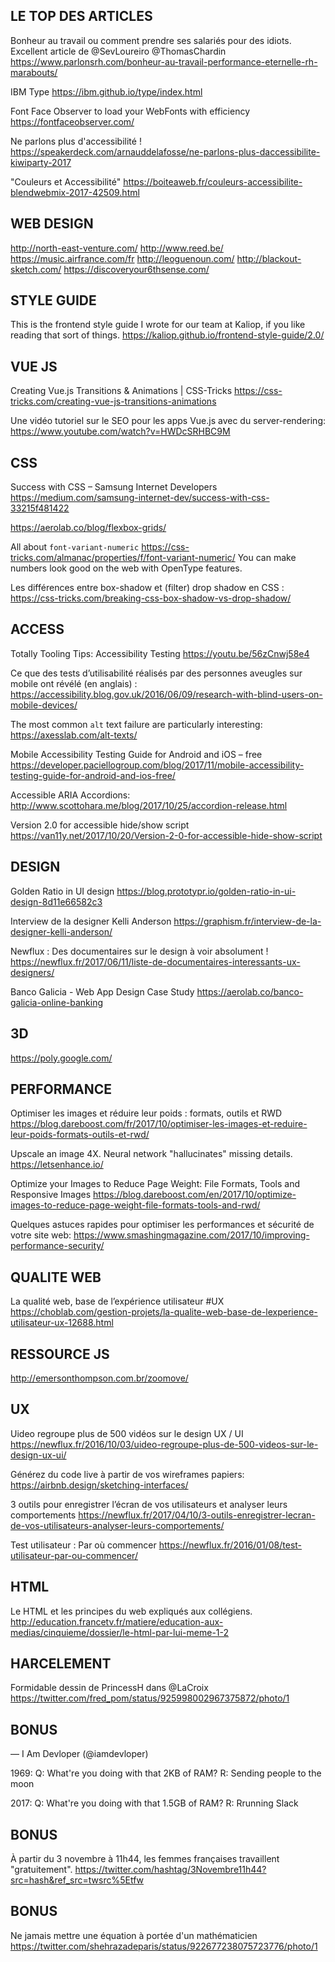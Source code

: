 ## ​LE TOP DES ARTICLES   

Bonheur au travail ou comment prendre ses salariés pour des idiots. Excellent article de @SevLoureiro @ThomasChardin
https://www.parlonsrh.com/bonheur-au-travail-performance-eternelle-rh-marabouts/

IBM Type
https://ibm.github.io/type/index.html

Font Face Observer to load your WebFonts with efficiency
https://fontfaceobserver.com/

Ne parlons plus d'accessibilité !
https://speakerdeck.com/arnauddelafosse/ne-parlons-plus-daccessibilite-kiwiparty-2017

"Couleurs et Accessibilité"
https://boiteaweb.fr/couleurs-accessibilite-blendwebmix-2017-42509.html


## ​WEB DESIGN   

http://north-east-venture.com/
http://www.reed.be/
https://music.airfrance.com/fr
http://leoguenoun.com/
http://blackout-sketch.com/
https://discoveryour6thsense.com/


## ​STYLE GUIDE   

This is the frontend style guide I wrote for our team at Kaliop, if you like reading that sort of things. https://kaliop.github.io/frontend-style-guide/2.0/


## ​VUE JS   

Creating Vue.js Transitions & Animations | CSS-Tricks
https://css-tricks.com/creating-vue-js-transitions-animations

Une vidéo tutoriel sur le SEO pour les apps Vue.js avec du server-rendering: 
https://www.youtube.com/watch?v=HWDcSRHBC9M


## CSS   

Success with CSS – Samsung Internet Developers
https://medium.com/samsung-internet-dev/success-with-css-33215f481422

https://aerolab.co/blog/flexbox-grids/

All about `font-variant-numeric` https://css-tricks.com/almanac/properties/f/font-variant-numeric/ You can make numbers look good on the web with OpenType features.

Les différences entre box-shadow et (filter) drop shadow en CSS :
https://css-tricks.com/breaking-css-box-shadow-vs-drop-shadow/


## ACCESS   

Totally Tooling Tips: Accessibility Testing
https://youtu.be/56zCnwj58e4

Ce que des tests d’utilisabilité réalisés par des personnes aveugles sur mobile ont révélé (en anglais) : https://accessibility.blog.gov.uk/2016/06/09/research-with-blind-users-on-mobile-devices/

The most common `alt` text failure are particularly interesting: https://axesslab.com/alt-texts/

Mobile Accessibility Testing Guide for Android and iOS – free 
https://developer.paciellogroup.com/blog/2017/11/mobile-accessibility-testing-guide-for-android-and-ios-free/

Accessible ARIA Accordions: http://www.scottohara.me/blog/2017/10/25/accordion-release.html

Version 2.0 for accessible hide/show script 
https://van11y.net/2017/10/20/Version-2-0-for-accessible-hide-show-script


## DESIGN   

Golden Ratio in UI design https://blog.prototypr.io/golden-ratio-in-ui-design-8d11e66582c3

Interview de la designer Kelli Anderson https://graphism.fr/interview-de-la-designer-kelli-anderson/

Newflux : Des documentaires sur le design à voir absolument ! 
https://newflux.fr/2017/06/11/liste-de-documentaires-interessants-ux-designers/

Banco Galicia - Web App Design Case Study 
https://aerolab.co/banco-galicia-online-banking


## 3D   

https://poly.google.com/


## PERFORMANCE   

Optimiser les images et réduire leur poids : formats, outils et RWD
https://blog.dareboost.com/fr/2017/10/optimiser-les-images-et-reduire-leur-poids-formats-outils-et-rwd/

Upscale an image 4X. Neural network "hallucinates" missing details.
https://letsenhance.io/

Optimize your Images to Reduce Page Weight: File Formats, Tools and Responsive Images
https://blog.dareboost.com/en/2017/10/optimize-images-to-reduce-page-weight-file-formats-tools-and-rwd/

Quelques astuces rapides pour optimiser les performances et sécurité de votre site web: https://www.smashingmagazine.com/2017/10/improving-performance-security/


## QUALITE WEB   

La qualité web, base de l’expérience utilisateur #UX
https://choblab.com/gestion-projets/la-qualite-web-base-de-lexperience-utilisateur-ux-12688.html


## RESSOURCE JS   

http://emersonthompson.com.br/zoomove/


## UX   

Uideo regroupe plus de 500 vidéos sur le design UX / UI 
https://newflux.fr/2016/10/03/uideo-regroupe-plus-de-500-videos-sur-le-design-ux-ui/

Générez du code live à partir de vos wireframes papiers: 
https://airbnb.design/sketching-interfaces/

3 outils pour enregistrer l’écran de vos utilisateurs et analyser leurs comportements https://newflux.fr/2017/04/10/3-outils-enregistrer-lecran-de-vos-utilisateurs-analyser-leurs-comportements/

Test utilisateur : Par où commencer https://newflux.fr/2016/01/08/test-utilisateur-par-ou-commencer/


## HTML   

Le HTML et les principes du web expliqués aux collégiens.
http://education.francetv.fr/matiere/education-aux-medias/cinquieme/dossier/le-html-par-lui-meme-1-2


## HARCELEMENT   

Formidable dessin de PrincessH dans @LaCroix​ ​
https://twitter.com/fred_pom/status/925998002967375872/photo/1


## BONUS   
— I Am Devloper (@iamdevloper)

1969:
Q: What're you doing with that 2KB of RAM?
R: Sending people to the moon

2017:
Q: What're you doing with that 1.5GB of RAM?
R: Rrunning Slack


## BONUS   

À partir du 3 novembre à 11h44, les femmes françaises travaillent "gratuitement".
https://twitter.com/hashtag/3Novembre11h44?src=hash&ref_src=twsrc%5Etfw

## BONUS   

Ne jamais mettre une équation à portée d'un mathématicien
https://twitter.com/shehrazadeparis/status/922677238075723776/photo/1